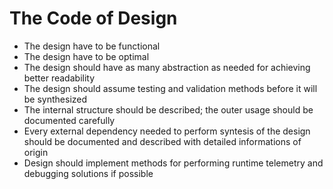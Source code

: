 # The Code of Design

- The design have to be functional
- The design have to be optimal
- The design should have as many abstraction as needed for achieving better readability
- The design should assume testing and validation methods before it will be synthesized
- The internal structure should be described; the outer usage should be documented carefully
- Every external dependency needed to perform syntesis of the design should be documented and described with detailed informations of origin
- Design should implement methods for performing runtime telemetry and debugging solutions if possible
